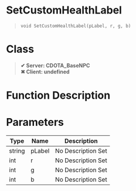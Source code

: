 # SetCustomHealthLabel
> `void SetCustomHealthLabel(pLabel, r, g, b)`
# Class
> __✔ Server: CDOTA_BaseNPC__  
> __✖ Client: undefined__  
# Function Description

# Parameters
Type|Name|Description
--|--|--
string|pLabel|No Description Set
int|r|No Description Set
int|g|No Description Set
int|b|No Description Set
